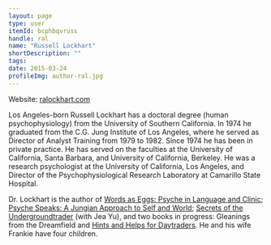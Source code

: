 ```yaml
---
layout: page
type: user
itemId: bcphbqvruss
handle: ral
name: "Russell Lockhart"
shortDescription: ""
tags:
date: 2015-03-24
profileImg: author-ral.jpg
---
```


Website: [ralockhart.com](http://ralockhart.com/)

Los Angeles-born Russell Lockhart has a doctoral degree (human psychophysiology) from the University of Southern California. In 1974 he graduated from the C.G. Jung Institute of Los Angeles, where he served as Director of Analyst Training from 1979 to 1982. Since 1974 he has been in private practice. He has served on the faculties at the University of California, Santa Barbara, and University of California, Berkeley. He was a research psychologist at the University of California, Los Angeles, and Director of the Psychophysiological Research Laboratory at Camarillo State Hospital. 

Dr. Lockhart is the author of [Words as Eggs: Psyche in Language and Clinic](https://www.amazon.com/Words-As-Eggs-Russell-Lockhart/dp/0911783008); [Psyche Speaks: A Jungian Approach to Self and World](https://www.amazon.com/Psyche-Speaks-Jungian-Approach-Paperback/dp/1630512699); [Secrets of the Undergroundtrader](https://www.amazon.com/Secrets-Undergroundtrader-Jea-Yu/dp/0071417370) (with Jea Yu), and two books in progress: Gleanings from the Dreamfield and [Hints and Helps for Daytraders](http://ralockhart.com/orderinfo.htm). He and his wife Frankie have four children.